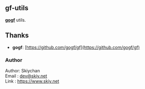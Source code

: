 ## gf-utils
**[gogf](https://github.com/gogf/gf)** utils.

## Thanks
- **gogf**: [https://github.com/gogf/gf](https://github.com/gogf/gf)

### Author
Author: Skiychan   
Email : dev@skiy.net   
Link  : https://www.skiy.net   
